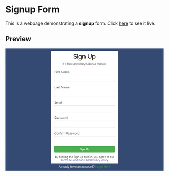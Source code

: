 # Signup Form

This is a webpage demonstrating a **signup** form. Click [here](https://codepen.io/shashiirk/full/JjGVWVo) to see it live.

## Preview

![preview](https://github.com/shashiirk/html-css-projects/blob/master/signup-form/preview/signup-form.jpg)
